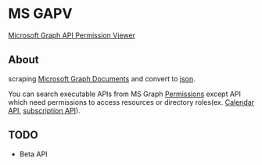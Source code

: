 # MS GAPV

[Microsoft Graph API Permission Viewer](https://watahani.github.io/microsoft-graph-permissions/)

## About

scraping [Microsoft Graph Documents](https://docs.microsoft.com/ja-jp/graph/api/overview?view=graph-rest-1.0) and convert to [json](./vue-spa/src/api.json).

You can search executable APIs from MS Graph [Permissions](https://docs.microsoft.com/en-us/graph/permissions-reference) except API which need permissions to access resources or directory roles(ex. [Calendar API](https://docs.microsoft.com/en-US/graph/api/calendar-get?view=graph-rest-1.0&tabs=http), [subscription API](https://docs.microsoft.com/en-US/graph/api/subscription-update?view=graph-rest-1.0&tabs=http)).

## TODO

- Beta API